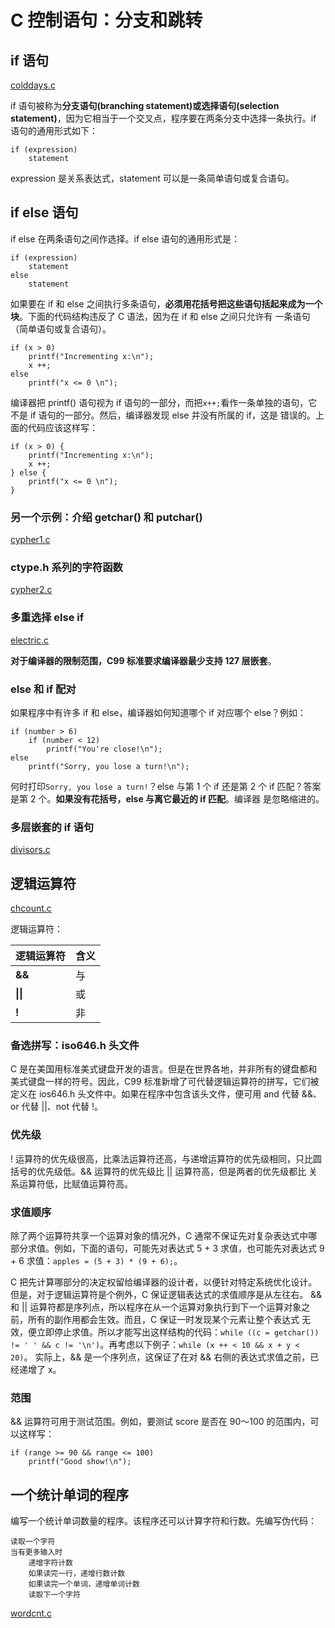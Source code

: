 # C 控制语句：分支和跳转

## if 语句

[colddays.c](colddays.c)

if 语句被称为**分支语句(branching statement)**或**选择语句(selection statement)**，因为它相当于一个交叉点，程序要在两条分支中选择一条执行。if 
语句的通用形式如下：

```
if (expression)
	statement
```

expression 是关系表达式，statement 可以是一条简单语句或复合语句。

## if else 语句

if else 在两条语句之间作选择。if else 语句的通用形式是：

```
if (expression)
	statement
else
	statement
```

如果要在 if 和 else 之间执行多条语句，**必须用花括号把这些语句括起来成为一个块**。下面的代码结构违反了 C 语法，因为在 if 和 else 之间只允许有
一条语句（简单语句或复合语句）。

```
if (x > 0)
	printf("Incrementing x:\n");
	x ++;
else
	printf("x <= 0 \n");
```

编译器把 printf() 语句视为 if 语句的一部分，而把`x++;`看作一条单独的语句，它不是 if 语句的一部分。然后，编译器发现 else 并没有所属的 if，这是
错误的。上面的代码应该这样写：

```
if (x > 0) {
	printf("Incrementing x:\n");
	x ++;
} else {
	printf("x <= 0 \n");
}
```

### 另一个示例：介绍 getchar() 和 putchar()

[cypher1.c](cypher1.c)

### ctype.h 系列的字符函数

[cypher2.c](cypher2.c)

### 多重选择 else if

[electric.c](electric.c)

**对于编译器的限制范围，C99 标准要求编译器最少支持 127 层嵌套**。

### else 和 if 配对

如果程序中有许多 if 和 else，编译器如何知道哪个 if 对应哪个 else？例如：

```
if (number > 6)
	if (number < 12)
		printf("You're close!\n");
else
	printf("Sorry, you lose a turn!\n");
```

何时打印`Sorry, you lose a turn!`？else 与第 1 个 if 还是第 2 个 if 匹配？答案是第 2 个。**如果没有花括号，else 与离它最近的 if 匹配**。编译器
是忽略缩进的。

### 多层嵌套的 if 语句

[divisors.c](divisor.c)

## 逻辑运算符

[chcount.c](chcount.c)

逻辑运算符：

| 逻辑运算符 | 含义 |
| :-- | :-- |
| **&&** | 与 |
| **&#124;&#124;** | 或 |
| **!** | 非 |

### 备选拼写：iso646.h 头文件

C 是在美国用标准美式键盘开发的语言。但是在世界各地，并非所有的键盘都和美式键盘一样的符号。因此，C99 标准新增了可代替逻辑运算符的拼写，它们被
定义在 ios646.h 头文件中。如果在程序中包含该头文件，便可用 and 代替 &&、or 代替 ||、not 代替 !。

### 优先级

! 运算符的优先级很高，比乘法运算符还高，与递增运算符的优先级相同，只比圆括号的优先级低。&& 运算符的优先级比 || 运算符高，但是两者的优先级都比
关系运算符低，比赋值运算符高。

### 求值顺序

除了两个运算符共享一个运算对象的情况外，C 通常不保证先对复杂表达式中哪部分求值。例如，下面的语句，可能先对表达式 5 + 3 求值，也可能先对表达式
9 + 6 求值：`apples = (5 + 3) * (9 + 6);`。

C 把先计算哪部分的决定权留给编译器的设计者，以便针对特定系统优化设计。但是，对于逻辑运算符是个例外，C 保证逻辑表达式的求值顺序是从左往右。
&& 和 || 运算符都是序列点，所以程序在从一个运算对象执行到下一个运算对象之前，所有的副作用都会生效。而且，C 保证一时发现某个元素让整个表达式
无效，便立即停止求值。所以才能写出这样结构的代码：`while ((c = getchar()) != ' ' && c != '\n')`。再考虑以下例子：`while (x ++ < 10 && x + y < 20)`。
实际上，&& 是一个序列点，这保证了在对 && 右侧的表达式求值之前，已经递增了 x。

### 范围

&& 运算符可用于测试范围。例如，要测试 score 是否在 90～100 的范围内，可以这样写：

```
if (range >= 90 && range <= 100)
	printf("Good show!\n");
```

## 一个统计单词的程序

编写一个统计单词数量的程序。该程序还可以计算字符和行数。先编写伪代码：

```
读取一个字符
当有更多输入时
	递增字符计数
	如果读完一行，递增行数计数
	如果读完一个单词，递增单词计数
	读取下一个字符
```

[wordcnt.c](wordcnt.c)
